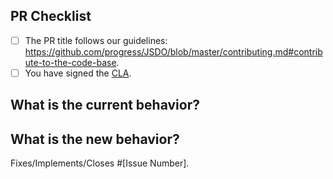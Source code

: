 <!--
We, the rest of the Progress community, thank you for your
contribution! 
To help the rest of the community review your change, please follow the instructions in the template.
-->

<!-- PULL REQUEST TEMPLATE -->
<!-- (Update "[ ]" to "[x]" to check a box) -->

## PR Checklist

- [ ] The PR title follows our guidelines: https://github.com/progress/JSDO/blob/master/contributing.md#contribute-to-the-code-base.
- [ ] You have signed the [CLA](https://www.progress.com/jsdo/cla).

## What is the current behavior?
<!-- Please describe the current behavior that you are modifying, or link to a relevant issue. -->

## What is the new behavior?
<!-- Describe the changes. -->

Fixes/Implements/Closes #[Issue Number].

<!-- If this PR contains a breaking change, please describe the impact and migration path for existing applications below. -->

<!-- 
BREAKING CHANGES:


[Describe the impact of the changes here.]

Migration steps:
[Provide a migration path for existing applications.]
-->

